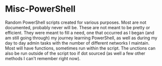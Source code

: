 Misc-PowerShell
===============

Random PowerShell scripts created for various purposes.  Most are not documented, probably never will be.
These are not meant to be pretty or efficient.  They were meant to fill a need, one that occurred as I began
(and am still going through) my journey learning PowerShell, as well as during my day to day admin tasks with
the number of different networks I maintain.  Most will have functions, sometimes run within the script.  The
unctions can also be run outside of the script too if dot sourced (as well a few other methods I can't 
remember right now).
